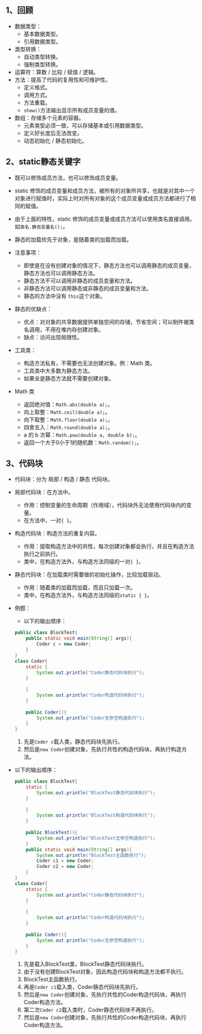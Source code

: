 ## 1、回顾

- 数据类型：
  - 基本数据类型。
  - 引用数据类型。
- 类型转换：
  - 自动类型转换。
  - 强制类型转换。
- 运算符：算数 / 比较 / 赋值 / 逻辑。
- 方法：提高了代码的复用性和可维护性。
  - 定义格式。
  - 调用方式。
  - 方法重载。
  - `show()`方法输出显示所有成员变量的值。
- 数组：存储多个元素的容器。
  - 元素类型必须一致，可以存储基本或引用数据类型。
  - 定义好长度后无法改变。
  - 动态初始化 / 静态初始化。



## 2、static静态关键字

- 既可以修饰成员方法，也可以修饰成员变量。
- static 修饰的成员变量和成员方法，被所有的对象所共享，也就是对其中一个对象进行赋值时，实际上时对所有对象的这个成员变量或成员方法都进行了相同的赋值。
- 由于上面的特性，static 修饰的成员变量或成员方法可以使用类名直接调用。如`类名.静态变量名();`。
- 静态的加载优先于对象，是随着类的加载而加载。
- 注意事项：
  - 即使是在没有创建对象的情况下，静态方法也可以调用静态的成员变量，静态方法也可以调用静态方法。
  - 静态方法不可以调用非静态的成员变量和方法。
  - 非静态方法可以调用静态或非静态的成员变量和方法。
  - 静态的方法中没有 `this`这个对象。
- 静态的优缺点：
  - 优点：对对象的共享数据提供单独空间的存储，节省空间；可以制件被类名调用，不用在堆内存创建对象。
  - 缺点：访问出现局限性。

- 工具类：
  - 构造方法私有，不需要也无法创建对象。例：Math 类。
  - 工具类中大多数为静态方法。
  - 如果全是静态方法就不需要创建对象。
- Math 类
  - 返回绝对值：`Math.abs(double a);`。
  - 向上取整：`Math.ceil(double a);`。
  - 向下取整：`Math.floor(double a);`。
  - 四舍五入：`Math.round(double a);`。
  - a 的 b 次幂：`Math.pow(double a, double b);`。
  - 返回一个大于0小于1的随机数：`Math.random();`。

## 3、代码块

- 代码块：分为 局部 / 构造 / 静态 代码块。

- 局部代码块：在方法中。

  - 作用：控制变量的生命周期（作用域），代码块外无法使用代码块内的变量。
  - 在方法中，一对`{ }`。

- 构造代码块：构造方法的重复内容。

  - 作用：提取构造方法中的共性，每次创建对象都会执行，并且在构造方法执行之前执行。
  - 类中，在构造方法外，与构造方法同级的一对`{ }`。

- 静态代码块：在加载类时需要做的初始化操作，比较加载驱动。

  - 作用：随着类的加载而加载，而且只加载一次。
  - 类中，在构造方法外，与构造方法同级的`static { }`。

- 例题：

  - 以下的输出顺序：

  ```java
  public class BlockTest{
      public static void main(String[] args){
          Coder c = new Coder;
      }
  }
  class Coder{
      static {
          System.out.println("Coder静态代码块执行");
      }
      
      {
          System.out.println("Coder构造代码块执行");
      }
      
      public Coder(){
          System.out.println("Coder无参空构造执行");
      }
  }
  ```

  1. 先是`Coder c`载入类，静态代码块先执行。
  2. 然后是`new Coder`创建对象，先执行共性的构造代码块，再执行构造方法。

- 以下的输出顺序：

  ```java
  public class BlockTest{
      static {
          System.out.println("BlockTest静态代码块执行");
      }
      
      {
          System.out.println("BlockTest构造代码块执行");
      }
      
      public BlockTest(){
          System.out.println("BlockTest无参空构造执行");
      }
      public static void main(String[] args){
          System.out.println("BlockTest主函数执行");
          Coder c1 = new Coder;
          Coder c2 = new Coder;
      }
  }
  class Coder{
      static {
          System.out.println("Coder静态代码块执行");
      }
      
      {
          System.out.println("Coder构造代码块执行");
      }
      
      public Coder(){
          System.out.println("Coder无参空构造执行");
      }
  }
  ```

  1. 先是载入BlockTest类，BlockTest静态代码块执行。
  2. 由于没有创建BlockTest对象，因此构造代码块和构造方法都不执行。
  3. BlockTest主函数执行。
  4. 再是`Coder c1`载入类，Coder静态代码块先执行。
  5. 然后是`new Coder`创建对象，先执行共性的Coder构造代码块，再执行Coder构造方法。
  6. 第二次`Coder c2`载入类时，Coder静态代码块不再执行。
  7. 然后是`new Coder`创建对象，先执行共性的Coder构造代码块，再执行Coder构造方法。